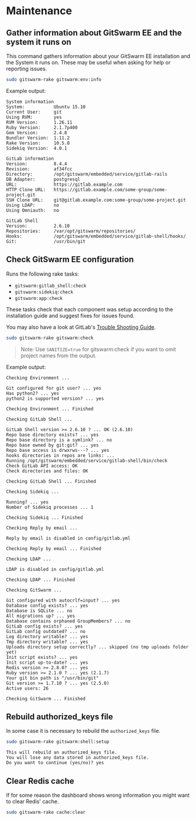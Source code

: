 # Maintenance

## Gather information about GitSwarm EE and the system it runs on

This command gathers information about your GitSwarm EE installation and
the System it runs on. These may be useful when asking for help or
reporting issues.

```bash
sudo gitswarm-rake gitswarm:env:info
```

Example output:

```
System information
System:           Ubuntu 15.10
Current User:     git
Using RVM:        yes
RVM Version:      1.26.11
Ruby Version:     2.1.7p400
Gem Version:      2.4.8
Bundler Version:  1.11.2
Rake Version:     10.5.0
Sidekiq Version:  4.0.1

GitLab information
Version:          8.4.4
Revision:         af34fcc
Directory:        /opt/gitswarm/embedded/service/gitlab-rails
DB Adapter:       postgresql
URL:              https://gitlab.example.com
HTTP Clone URL:   https://gitlab.example.com/some-group/some-project.git
SSH Clone URL:    git@gitlab.example.com:some-group/some-project.git
Using LDAP:       no
Using Omniauth:   no

GitLab Shell
Version:          2.6.10
Repositories:     /var/opt/gitswarm/repositories/
Hooks:            /opt/gitswarm/embedded/service/gitlab-shell/hooks/
Git:              /usr/bin/git
```

## Check GitSwarm EE configuration

Runs the following rake tasks:

- `gitswarm:gitlab_shell:check`
- `gitswarm:sidekiq:check`
- `gitswarm:app:check`

These tasks check that each component was setup according to the
installation guide and suggest fixes for issues found.

You may also have a look at GitLab's [Trouble Shooting Guide](https://github.com/gitlabhq/gitlab-public-wiki/wiki/Trouble-Shooting-Guide).

```bash
sudo gitswarm-rake gitswarm:check
```

> Note: Use `SANITIZE=true` for gitswarm:check if you want to omit project
        names from the output.

Example output:

```
Checking Environment ...

Git configured for git user? ... yes
Has python2? ... yes
python2 is supported version? ... yes

Checking Environment ... Finished

Checking GitLab Shell ...

GitLab Shell version >= 2.6.10 ? ... OK (2.6.10)
Repo base directory exists? ... yes
Repo base directory is a symlink? ... no
Repo base owned by git:git? ... yes
Repo base access is drwxrws---? ... yes
hooks directories in repos are links: ... 
Running /opt/gitswarm/embedded/service/gitlab-shell/bin/check
Check GitLab API access: OK
Check directories and files: OK

Checking GitLab Shell ... Finished

Checking Sidekiq ...

Running? ... yes
Number of Sidekiq processes ... 1

Checking Sidekiq ... Finished

Checking Reply by email ...

Reply by email is disabled in config/gitlab.yml

Checking Reply by email ... Finished

Checking LDAP ...

LDAP is disabled in config/gitlab.yml

Checking LDAP ... Finished

Checking GitSwarm ...

Git configured with autocrlf=input? ... yes
Database config exists? ... yes
Database is SQLite ... no
All migrations up? ... yes
Database contains orphaned GroupMembers? ... no
GitLab config exists? ... yes
GitLab config outdated? ... no
Log directory writable? ... yes
Tmp directory writable? ... yes
Uploads directory setup correctly? ... skipped (no tmp uploads folder yet)
Init script exists? ... yes
Init script up-to-date? ... yes
Redis version >= 2.8.0? ... yes
Ruby version >= 2.1.0 ? ... yes (2.1.7)
Your git bin path is "/usr/bin/git"
Git version >= 1.7.10 ? ... yes (2.5.0)
Active users: 26

Checking GitSwarm ... Finished
```

## Rebuild authorized_keys file

In some case it is necessary to rebuild the `authorized_keys` file.

```bash
sudo gitswarm-rake gitswarm:shell:setup
```

```
This will rebuild an authorized_keys file.
You will lose any data stored in authorized_keys file.
Do you want to continue (yes/no)? yes
```

## Clear Redis cache

If for some reason the dashboard shows wrong information you might want to
clear Redis' cache.

```bash
sudo gitswarm-rake cache:clear
```
